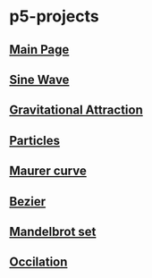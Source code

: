 # p5-projects
## [Main Page](https://younissk.github.io/p5-projects/)
## [Sine Wave](https://younissk.github.io/p5-projects/Sin%20wave/index.html)
## [Gravitational Attraction](https://younissk.github.io/p5-projects/Gravitational%20Attraction/index.html)
## [Particles](https://younissk.github.io/p5-projects/4.1%20Particle%20System%20Simulation\index.html)
## [Maurer curve](https://younissk.github.io/p5-projects/Maurer%20curve/index.html)
## [Bezier](https://younissk.github.io/p5-projects/Bezier/index.html)
## [Mandelbrot set](https://younissk.github.io/p5-projects/Mandelbrot/index.html)
## [Occilation](https://younissk.github.io/p5-projects/Occilation/index.html)
